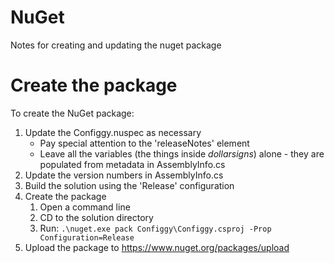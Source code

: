 # NuGet

Notes for creating and updating the nuget package

# Create the package

To create the NuGet package:

1. Update the Configgy.nuspec as necessary
    * Pay special attention to the 'releaseNotes' element
    * Leave all the variables (the things inside $dollar signs$) alone - they are populated from metadata in AssemblyInfo.cs
2. Update the version numbers in AssemblyInfo.cs
3. Build the solution using the 'Release' configuration
4. Create the package
    1. Open a command line
    2. CD to the solution directory
    3. Run: `.\nuget.exe pack Configgy\Configgy.csproj -Prop Configuration=Release`
5. Upload the package to https://www.nuget.org/packages/upload
